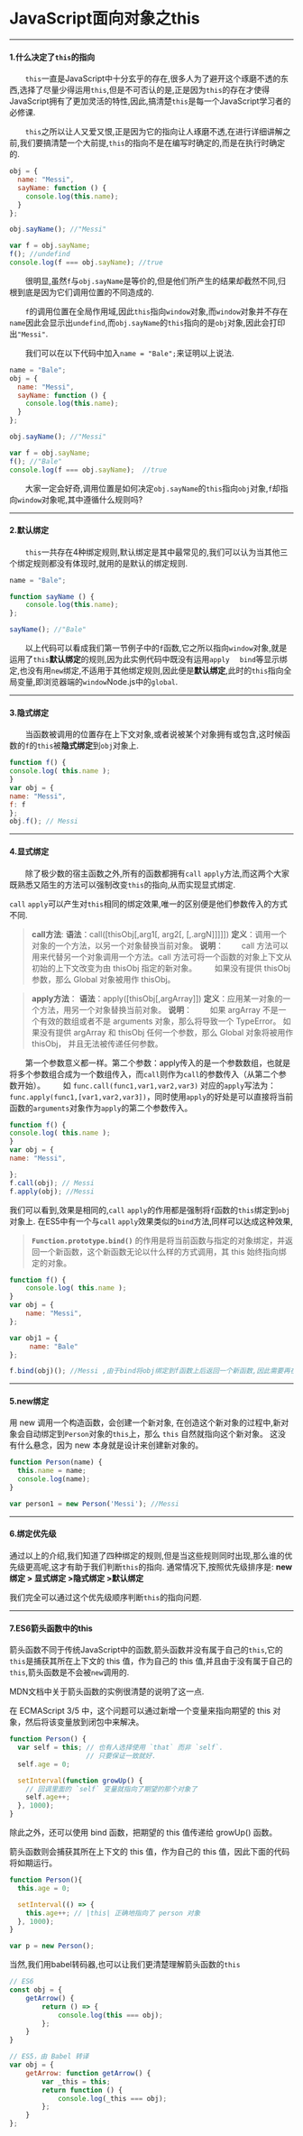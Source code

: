 # JavaScript面向对象之this


---
#### 1.什么决定了`this`的指向

　　`this`一直是JavaScript中十分玄乎的存在,很多人为了避开这个琢磨不透的东西,选择了尽量少得运用`this`,但是不可否认的是,正是因为`this`的存在才使得JavaScript拥有了更加灵活的特性,因此,搞清楚`this`是每一个JavaScript学习者的必修课.

　　`this`之所以让人又爱又恨,正是因为它的指向让人琢磨不透,在进行详细讲解之前,我们要搞清楚一个大前提,`this`的指向不是在编写时确定的,而是在执行时确定的.
```javascript
obj = {
  name: "Messi",
  sayName: function () {
    console.log(this.name);
  }
};

obj.sayName(); //"Messi"

var f = obj.sayName;
f(); //undefind
console.log(f === obj.sayName); //true
```
　　很明显,虽然`f`与`obj.sayName`是等价的,但是他们所产生的结果却截然不同,归根到底是因为它们调用位置的不同造成的.

　　`f`的调用位置在全局作用域,因此`this`指向`window`对象,而`window`对象并不存在`name`因此会显示出`undefind`,而`obj.sayName`的`this`指向的是`obj`对象,因此会打印出`"Messi"`.

　　我们可以在以下代码中加入`name = "Bale";`来证明以上说法.

```javascript
name = "Bale";
obj = {
  name: "Messi",
  sayName: function () {
    console.log(this.name);
  }
};

obj.sayName(); //"Messi"

var f = obj.sayName;
f(); //"Bale"
console.log(f === obj.sayName);  //true
```
　　大家一定会好奇,调用位置是如何决定`obj.sayName`的`this`指向`obj`对象,`f`却指向`window`对象呢,其中遵循什么规则吗?

---
#### 2.默认绑定
　　`this`一共存在4种绑定规则,默认绑定是其中最常见的,我们可以认为当其他三个绑定规则都没有体现时,就用的是默认的绑定规则.

```javascript
name = "Bale";

function sayName () {
    console.log(this.name);
};

sayName(); //"Bale"
```
　　以上代码可以看成我们第一节例子中的`f`函数,它之所以指向`window`对象,就是运用了`this`**默认绑定**的规则,因为此实例代码中既没有运用`apply` 　`bind`等显示绑定,也没有用`new`绑定,不适用于其他绑定规则,因此便是**默认绑定**,此时的`this`指向全局变量,即浏览器端的`window`Node.js中的`global`.

---
#### 3.隐式绑定
　　当函数被调用的位置存在上下文对象,或者说被某个对象拥有或包含,这时候函数的`f`的`this`被**隐式绑定**到`obj`对象上.
```javascript
function f() {
console.log( this.name );
}
var obj = {
name: "Messi",
f: f
};
obj.f(); // Messi

```

---
####  4.显式绑定

　　除了极少数的宿主函数之外,所有的函数都拥有`call` `apply`方法,而这两个大家既熟悉又陌生的方法可以强制改变`this`的指向,从而实现显式绑定.

`call` `apply`可以产生对`this`相同的绑定效果,唯一的区别便是他们参数传入的方式不同.
>**call方法**: 
**语法**：call([thisObj[,arg1[, arg2[,   [,.argN]]]]]) 
**定义**：调用一个对象的一个方法，以另一个对象替换当前对象。 
**说明**： 
　　call 方法可以用来代替另一个对象调用一个方法。call 方法可将一个函数的对象上下文从初始的上下文改变为由 thisObj 指定的新对象。 
　　如果没有提供 thisObj 参数，那么 Global 对象被用作 thisObj。 


>**apply方法**： 
**语法**：apply([thisObj[,argArray]]) 
**定义**：应用某一对象的一个方法，用另一个对象替换当前对象。 
**说明**： 
　　如果 argArray 不是一个有效的数组或者不是 arguments 对象，那么将导致一个 TypeError。 
如果没有提供 argArray 和 thisObj 任何一个参数，那么 Global 对象将被用作 thisObj， 并且无法被传递任何参数。


　　第一个参数意义都一样。第二个参数：apply传入的是一个参数数组，也就是将多个参数组合成为一个数组传入，而`call`则作为`call`的参数传入（从第二个参数开始）。
　　如 `func.call(func1,var1,var2,var3)`  对应的`apply`写法为：`func.apply(func1,[var1,var2,var3])`，同时使用`apply`的好处是可以直接将当前函数的`arguments`对象作为`apply`的第二个参数传入。 　

```javascript
function f() {
console.log( this.name );
}
var obj = {
name: "Messi",

};
f.call(obj); // Messi
f.apply(obj); //Messi
```
我们可以看到,效果是相同的,`call`  `apply`的作用都是强制将`f`函数的`this`绑定到`obj`对象上.
在ES5中有一个与`call` `apply`效果类似的`bind`方法,同样可以达成这种效果,

>**`Function.prototype.bind()`** 的作用是将当前函数与指定的对象绑定，并返回一个新函数，这个新函数无论以什么样的方式调用，其 this 始终指向绑定的对象。

```javascript
function f() {
    console.log( this.name );
}
var obj = {
    name: "Messi",
};

var obj1 = {
     name: "Bale"
};

f.bind(obj)(); //Messi ,由于bind将obj绑定到f函数上后返回一个新函数,因此需要再在后面加上括号进行执行,这是bind与apply和call的区别

```

---
#### 5.new绑定
用 new 调用一个构造函数，会创建一个新对象, 在创造这个新对象的过程中,新对象会自动绑定到`Person`对象的`this`上，那么 `this` 自然就指向这个新对象。
这没有什么悬念，因为 new 本身就是设计来创建新对象的。
```javascript
function Person(name) {
  this.name = name;
  console.log(name);
}

var person1 = new Person('Messi'); //Messi
```

---


#### 6.绑定优先级


通过以上的介绍,我们知道了四种绑定的规则,但是当这些规则同时出现,那么谁的优先级更高呢,这才有助于我们判断`this`的指向.
通常情况下,按照优先级排序是:
**new绑定 > 显式绑定 >隐式绑定 >默认绑定**

我们完全可以通过这个优先级顺序判断`this`的指向问题.


---

#### 7.ES6箭头函数中的this

箭头函数不同于传统JavaScript中的函数,箭头函数并没有属于自己的`this`,它的`this`是捕获其所在上下文的  this 值，作为自己的 this 值,并且由于没有属于自己的`this`,箭头函数是不会被`new`调用的.

MDN文档中关于箭头函数的实例很清楚的说明了这一点.

在 ECMAScript 3/5 中，这个问题可以通过新增一个变量来指向期望的 this 对象，然后将该变量放到闭包中来解决。
```javascript
function Person() {
  var self = this; // 也有人选择使用 `that` 而非 `self`. 
                   // 只要保证一致就好.
  self.age = 0;

  setInterval(function growUp() {
    // 回调里面的 `self` 变量就指向了期望的那个对象了
    self.age++;
  }, 1000);
}
```
除此之外，还可以使用 bind 函数，把期望的 this 值传递给 growUp() 函数。

箭头函数则会捕获其所在上下文的  this 值，作为自己的 this 值，因此下面的代码将如期运行。
```javascript
function Person(){
  this.age = 0;

  setInterval(() => {
    this.age++; // |this| 正确地指向了 person 对象
  }, 1000);
}

var p = new Person();
```

当然,我们用babel转码器,也可以让我们更清楚理解箭头函数的`this`

```javascript
// ES6
const obj = {
    getArrow() {
        return () => {
            console.log(this === obj);
        };
    }
} 
```
```javascript
// ES5，由 Babel 转译
var obj = {
    getArrow: function getArrow() {
        var _this = this;
        return function () {
            console.log(_this === obj);
        };
    }
};
```